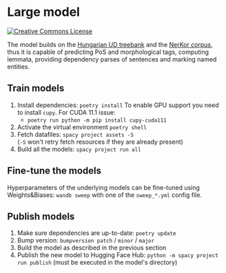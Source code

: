 # Large model


<a rel="license" href="https://creativecommons.org/licenses/by-nc-sa/4.0/"><img alt="Creative Commons License" style="border-width:0" src="https://i.creativecommons.org/l/by-nc-sa/4.0/88x31.png" /></a>



The model builds on the [Hungarian UD treebank](https://github.com/UniversalDependencies/UD_Hungarian-Szeged) and the [NerKor corpus](https://github.com/UniversalDependencies/UD_Hungarian-Szeged), thus it is capable of predicting PoS and morphological tags, computing lemmata, providing dependency parses of sentences and marking named entities. 

## Train models

1. Install dependencies: `poetry install` To enable GPU support you need to install `cupy`. For CUDA 11.1 issue:
    - `poetry run python -m pip install cupy-cuda111`
2. Activate the virtual environment `poetry shell`
3. Fetch datafiles: `spacy project assets -S` <br/>
   (`-S` won't retry fetch resources if they are already present)
4. Build all the models: `spacy project run all`

## Fine-tune the models

Hyperparameters of the underlying models can be fine-tuned using Weights&Biases: `wandb sweep` with one of the `sweep_*.yml` config file.

## Publish models

1. Make sure dependencies are up-to-date: `poetry update`
2. Bump version: `bumpversion patch` / `minor` / `major`
3. Build the model as described in the previous section
4. Publish the new model to Hugging Face Hub: `python -m spacy project run publish` (must be executed in the model's directory)
